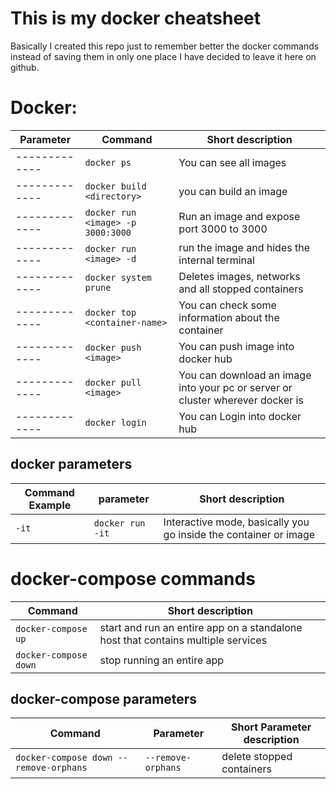 # This is my docker cheatsheet

Basically I created this repo just to remember better the docker commands instead of saving them in only one place I have decided to leave it here on github.

# Docker: 
| Parameter | Command | Short description |
| ------------- | ------------- | ------------- |
| ------------- | ``docker ps`` | You can see all images  |
| ------------- | ``docker build <directory>`` | you can build an image |
|  ------------- | ``docker run <image> -p 3000:3000``|  Run an image and expose port 3000 to 3000  |
| -------------  | ``docker run <image> -d`` | run the image and hides the internal terminal
|  ------------- | ``docker system prune`` | Deletes images, networks and all stopped containers|
|  ------------- | ``docker top <container-name>`` | You can check some information about the container |
|  ------------- | ``docker push <image>``  | You can push image into docker hub|
|  ------------- | ``docker pull <image>``| You can download an image into your pc or server or cluster wherever docker is |
|  ------------- | ``docker login``| You can Login into docker hub |

## docker parameters
| Command Example | parameter | Short description |
| ------------- | ------------- | --------------- |
| ```-it```|  ```docker run -it``` | Interactive mode, basically you go inside the container or image  |

# docker-compose commands

Command | Short description |
------------- | ------------- |
``docker-compose up``  |  start and run an entire app on a standalone host that contains multiple services |
``docker-compose down``  |  stop running an entire app|


## docker-compose parameters

Command | Parameter | Short Parameter description |
| ------------- | ------------- | ------------- |
 ``docker-compose down --remove-orphans`` | ``--remove-orphans`` | delete stopped containers |
